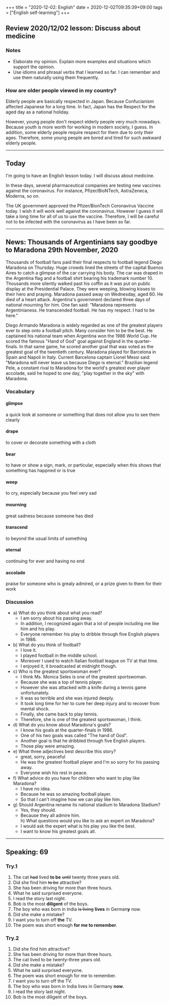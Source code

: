 +++
title =  "2020-12-02: English"
date = 2020-12-02T09:35:39+09:00
tags = ["English self-learning"]
+++
## Review 2020/12/02 lesson: Discuss about medicine

### Notes

* Elaborate my opinion. Explain more examples and situations which support the opinion.
* Use idioms and phrasal verbs that I learned so far. I can remember and use them naturally using them frequently.

### How are older people viewed in my country?

Elderly people are basically respected in Japan.
Because Confucianism affected Japanese for a long time.
In fact, Japan has the Respect for the aged day as a national holiday.

However, young people don't respect elderly people very much nowadays.
Because youth is more worth for working in modern society, I guess.
In addition, some elderly people require respect for them due to only their ages. Therefore, some young people are bored and tired for such awkward elderly people.

- - -

## Today

I'm going to have an English lesson today.
I will discuss about medicine.

In these days, several pharmaceutical companies are testing new vaccines against the coronavirus. For instance, Pfizer/BioNTech, AstraZeneca, Moderna, so on.

The UK government approved the Pfizer/BionTech Coronavirus Vaccine today.
I wish it will work well against the coronavirus.
However I guess it will take a long time for all of us to use the vaccine.
Therefore, I will be careful not to be infected with the coronavirus as I have been so far.

- - -

## News: Thousands of Argentinians say goodbye to Maradona 29th November, 2020

Thousands of football fans paid their final respects to football legend Diego Maradona on Thursday. Huge crowds lined the streets of the capital Buenos Aires to catch a glimpse of the car carrying his body. The car was draped in the Argentina flag and a football shirt bearing his trademark number 10.  Thousands more silently walked past his coffin as it was put on public display at the Presidential Palace.  They were weeping, blowing kisses to their hero and praying. Maradona passed away on Wednesday, aged 60. He died of a heart attack.  Argentina's government declared three days of national mourning for him. One fan said: "Maradona represents Argentinianess. He transcended football.  He has my respect. I had to be here."

Diego Armando Maradona is widely regarded as one of the greatest players ever to step onto a football pitch. Many consider him to be the best. He captained his national team when Argentina won the 1986 World Cup. He scored the famous "Hand of God" goal against England in the quarter-finals.  In that same game, he scored another goal that was voted as the greatest goal of the twentieth century. Maradona played for Barcelona in Spain and Napoli in Italy. Current Barcelona captain Lionel Messi said: "Maradona will never leave us because Diego is eternal." Brazilian legend Pele, a constant rival to Maradona for the world's greatest ever player accolade, said he hoped to one day, "play together in the sky" with Maradona.

### Vocabulary

#### glimpse
a quick look at someone or something that does not allow you to see them clearly

#### drape
to cover or decorate something with a cloth

#### bear
to have or show a sign, mark, or particular, especially when this shows that something has happned or is true

#### weep
to cry, especially because you feel very sad

#### mourning
great sadness because someone has died

#### transcend
to beyond the usual limits of something

#### eternal
continuing for ever and having no end

#### accolade
praise for someone who is grealy admired, or a prize given to them for their work

### Discussion

* a) What do you think about what you read?
    - I am sorry about his passing away.
    - In addition, I recognized again that a lot of people including me like him and his play.
    - Everyone remember his play to dribble through five English players in 1986.
* b) What do you think of football?
    - I love it.
    - I played football in the middle school.
    - Moreover I used to watch Italian football league on TV at that time.
    - I enjoyed it, it broadcasted at midnight though.
* c) Who is the greatest sportswoman ever?
    - I think Ms. Monica Seles is one of the greatest sportswoman.
    - Because she was a top of tennis player.
    - However she was attacked with a knife during a tennis game unfortunately.
    - It was so terrible and she was injured deeply.
    - It took long time for her to cure her deep injury and to recover from mental shock.
    - Finally, she came back to play tennis.
    - Therefore, she is one of the greatest sportswoman, I think.
* d) What do you know about Maradona's goals?
    - I know his goals at the quarter-finals in 1986.
    - One of his two goals was called "The hand of God".
    - Another goal is that he dribbled through five English players.
    - Those play were amazing.
* e) What three adjectives best describe this story?
    - great, sorry, peaceful
    - He was the greatest football player and I'm so sorry for his passing away.
    - Everyone wish his rest in peace.  
* f) What advice do you have for children who want to play like Maradona?
    - I have no idea.
    - Because he was so amazing football player.
    - So that I can't imagine how we can play like him.
* g) Should Argentina rename its national stadium to Maradona Stadium?
    - Yes, they should.
    - Because they all admire him.  
h) What questions would you like to ask an expert on Maradona?
    - I would ask the expert what is his play you like the best.
    - I want to know his greatest goals all.


- - -

## Speaking: 69

### Try.1

1. The cat ~~had~~ lived **to be** ~~until~~ twenty three years old.
2. Did she find him ~~to be~~ attractive?
3. She has been driving for more than three hours.
4. What he said surprised everyone.
5. I read the story last night.
6. Bob is the most **diligent** of the boys.
7. The boy who was born in India ~~is living~~ **lives** in German**y** now.
8. Did she make a mistake?
9. I want you to turn off **the** TV.
10. The poem was short enough **for me to remember**.

### Try.2

1. Did she find him attractive?
2. She has been driving for more than three hours.
3. The cat lived to be twenty-three years old.
4. Did she make a mistake?
5. What he said surprised everyone.
6. The poem was short enough for me to remember.
7. I want you to turn off the TV.
8. The boy who was born in India lives in Germany **now**.
9. I read the story last night.
10. Bob is the most diligent of the boys.
